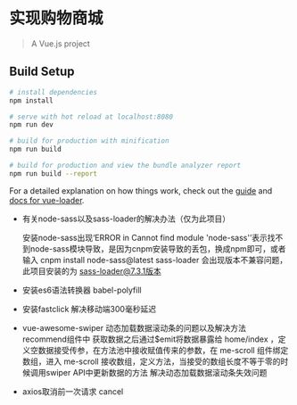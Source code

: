 # 实现购物商城

> A Vue.js project

## Build Setup

``` bash
# install dependencies
npm install

# serve with hot reload at localhost:8080
npm run dev

# build for production with minification
npm run build

# build for production and view the bundle analyzer report
npm run build --report
```

For a detailed explanation on how things work, check out the [guide](http://vuejs-templates.github.io/webpack/) and [docs for vue-loader](http://vuejs.github.io/vue-loader).


- 有关node-sass以及sass-loader的解决办法（仅为此项目）
  
  安装node-sass出现‘ERROR in Cannot find module 'node-sass'’表示找不到node-sass模块导致，是因为cnpm安装导致的丢包，换成npm即可，或者输入 cnpm install node-sass@latest
  sass-loader 会出现版本不兼容问题，此项目安装的为 sass-loader@7.3.1版本

- 安装es6语法转换器 babel-polyfill
- 安装fastclick 解决移动端300毫秒延迟
- vue-awesome-swiper 动态加载数据滚动条的问题以及解决方法
  recommend组件中 获取数据之后通过$emit将数据暴露给 home/index ，定义空数据接受传参，在方法池中接收赋值传来的参数，在 me-scroll 组件绑定数组，进入 me-scroll 接收数组，定义方法，当接受的数组长度不等于零的时候调用swiper API中更新数据的方法 解决动态加载数据滚动条失效问题

- axios取消前一次请求 cancel